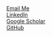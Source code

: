 <div class="main-body" id="awards-md">
    <a href="mailto:lxiang36@gatech.edu" class="contact-link">
        <i class="bi bi-envelope-fill"></i> Email Me
    </a>
    <br>
    <a href="https://www.linkedin.com/in/lian-xiang/" target="_blank" class="contact-link">
        <i class="bi bi-linkedin"></i> LinkedIn
    </a>
    <br>
    <a href="https://scholar.google.com/citations?user=GLHtBwsAAAAJ&hl=en" target="_blank" class="contact-link">
        <i class="bi bi-book"></i> Google Scholar
    </a>
    <br>
    <a href="https://github.com/li-an-x" target="_blank" class="contact-link">
        <i class="bi bi-github"></i> GitHub
    </a>

</div>


